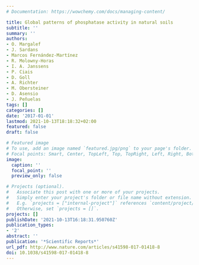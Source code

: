 ```yaml
---
# Documentation: https://wowchemy.com/docs/managing-content/

title: Global patterns of phosphatase activity in natural soils
subtitle: ''
summary: ''
authors:
- O. Margalef
- J. Sardans
- Marcos Fernández-Martínez
- R. Molowny-Horas
- I. A. Janssens
- P. Ciais
- D. Goll
- A. Richter
- M. Obersteiner
- D. Asensio
- J. Peñuelas
tags: []
categories: []
date: '2017-01-01'
lastmod: 2021-10-13T18:18:32+02:00
featured: false
draft: false

# Featured image
# To use, add an image named `featured.jpg/png` to your page's folder.
# Focal points: Smart, Center, TopLeft, Top, TopRight, Left, Right, BottomLeft, Bottom, BottomRight.
image:
  caption: ''
  focal_point: ''
  preview_only: false

# Projects (optional).
#   Associate this post with one or more of your projects.
#   Simply enter your project's folder or file name without extension.
#   E.g. `projects = ["internal-project"]` references `content/project/deep-learning/index.md`.
#   Otherwise, set `projects = []`.
projects: []
publishDate: '2021-10-13T16:18:31.950760Z'
publication_types:
- '2'
abstract: ''
publication: '*Scientific Reports*'
url_pdf: http://www.nature.com/articles/s41598-017-01418-8
doi: 10.1038/s41598-017-01418-8
---
```

